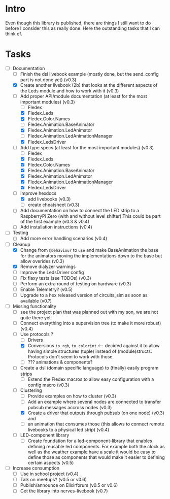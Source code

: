 # Intro
Even though this library is published, there are things I still want to do before I consider this as really done. Here the outstanding tasks that I can think of.

# Tasks
- [ ] Documentation
  - [ ] Finish the dsl livebook example (mostly done, but the send_config part is not done yet) (v0.3)
  - [x] Create another livebook (2b) that looks at the different aspects of the Leds module and how to work with it (v0.3)
  - [ ] Add proper API/module documentation (at least for the most important modules) (v0.3)
    - [ ] Fledex
    - [x] Fledex.Leds
    - [x] Fledex.Color.Names
    - [ ] Fledex.Animation.BaseAnimator
    - [x] Fledex.Animation.LedAnimator
    - [ ] Fledex.Animation.LedAnimationManager
    - [x] Fledex.LedsDriver
  - [ ] Add type specs (at least for the most important modules) (v0.3)
    - [ ] Fledex
    - [x] Fledex.Leds
    - [x] Fledex.Color.Names
    - [x] Fledex.Animation.BaseAnimator
    - [x] Fledex.Animation.LedAnimator
    - [x] Fledex.Animation.LedAnimationManager
    - [x] Fledex.LedsDriver
  - [ ] Improve hexdocs
    - [x] add livebooks (v0.3)
    - [ ] create cheatsheet (v0.3)
  - [ ] Add documentation on how to connect the LED strip to a RaspberryPi Zero (with and without level shifter).This could be part of the first example (v0.3 & v0.4)
  - [ ] Add installation instructions (v0.4)
- [ ] Testing
  - [ ] Add more error handling scenarios (v0.4)
- [ ] Cleanup
  - [x] Change from `@behaviour` to `use` and make BaseAnimation the base for the animators
        moving the implementations down to the base but allow overides (v0.3)
  - [x] Remove dialyzer warnings
  - [ ] Improve the LedsDriver config
  - [ ] Fix flaxy tests (see TODOs) (v0.3)
  - [ ] Perform an extra round of testing on hardware (v0.3)
  - [ ] Enable Telemetry? (v0.5)
  - [ ] Upgrade to a hex released version of circuits_sim as soon as available (v0.?)
- [ ] Missing functionality
  - [ ] see the project plan that was planned out with my son, we are not quite there yet
  - [ ] Connect everything into a supervision tree (to make it more robust) (v0.4)
  - [ ] Use protocols ?
    - [ ] Drivers
    - [x] Conversions `to_rgb`, `to_colorint` <-- decided against it to allow having simple structures (tuple) instead of (module)structs. Protocols don't seem to work with those.
    - [ ] ??? animations & components?
  - [ ] Create a dsl (domain specific language) to (finally) easily program strips
    - [ ] Extend the Fledex macros to allow easy configuration with a config macro (v0.3)
  - [ ] Clustering
    - [ ] Provide examples on how to cluster (v0.3)
    - [ ] Add an example where several nodes are connected to transfer pubsub messages accross nodes (v0.3)
    - [x] Create a driver that outputs through pubsub (on one node) (v0.3) and 
    - [ ] an animation that consumes those (this allows to connect remote livebooks to a physical led strip) (v0.4)
  - [ ] LED-component library
    - [ ] Create foundation for a led-component-library that enables defining reusable led components. For example both the clock as well as the weather example have a scale it would be easy to define those as components that would make it easier to defining certain aspects (v0.5)
- [ ] Increase consumption
  - [ ] Use in school project (v0.4)
  - [ ] Talk on meetups? (v0.5 or v0.6)
  - [ ] Publish/announce on Elixirforum (v0.5 or v0.6)
  - [ ] Get the library into nerves-livebook (v0.7)
